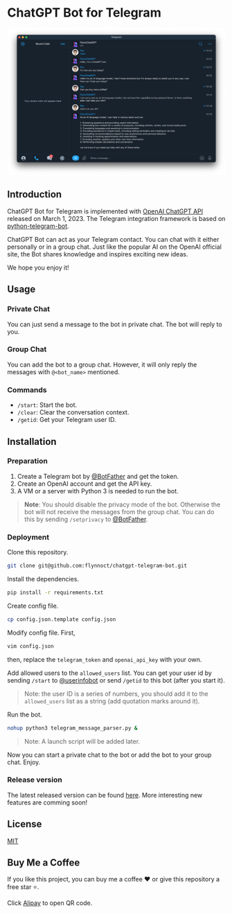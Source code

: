 # ChatGPT Bot for Telegram

![](/doc/dialog.png)

## Introduction

ChatGPT Bot for Telegram is implemented with [OpenAI ChatGPT API](https://platform.openai.com/docs/guides/chat) released on March 1, 2023. The Telegram integration framework is based on [python-telegram-bot](https://python-telegram-bot.org).

ChatGPT Bot can act as your Telegram contact. You can chat with it either personally or in a group chat. Just like the popular AI on the OpenAI official site, the Bot shares knowledge and inspires exciting new ideas.

We hope you enjoy it!

## Usage

### Private Chat

You can just send a message to the bot in private chat. The bot will reply to you.

### Group Chat

You can add the bot to a group chat. However, it will only reply the messages with `@<bot_name>` mentioned.

### Commands

- `/start`: Start the bot.
- `/clear`: Clear the conversation context.
- `/getid`: Get your Telegram user ID.

## Installation

### Preparation

1. Create a Telegram bot by [@BotFather](https://t.me/BotFather) and get the token.
2. Create an OpenAI account and get the API key.
3. A VM or a server with Python 3 is needed to run the bot.

> **Note**: You should disable the privacy mode of the bot. Otherwise the bot will not receive the messages from the group chat. You can do this by sending `/setprivacy` to [@BotFather](https://t.me/BotFather).

### Deployment

Clone this repository.

```bash
git clone git@github.com:flynnoct/chatgpt-telegram-bot.git
```

Install the dependencies.

```bash
pip install -r requirements.txt
```

Create config file.

```bash
cp config.json.template config.json
```

Modify config file. First,

```bash
vim config.json
```

then, replace the `telegram_token` and `openai_api_key` with your own.

Add allowed users to the `allowed_users` list. You can get your user id by sending `/start` to [@userinfobot](https://t.me/userinfobot) or send `/getid` to this bot (after you start it).

> Note: the user ID is a series of numbers, you should add it to the `allowed_users` list as a string (add quotation marks around it).

Run the bot.

```bash
nohup python3 telegram_message_parser.py &
```

> Note: A launch script will be added later.

Now you can start a private chat to the bot or add the bot to your group chat. Enjoy.

### Release version

The latest released version can be found [here](https://github.com/flynnoct/chatgpt-telegram-bot/releases/latest). More interesting new features are comming soon!

## License

[MIT](LICENSE.md)

## Buy Me a Coffee

If you like this project, you can buy me a coffee ❤️ or give this repository a free star ⭐️.

Click [Alipay](donate_code/alipay.jpg) to open QR code.
